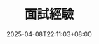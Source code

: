 ---
title: "面試經驗"
summary: ""
description: ""
date: 2025-04-08T22:11:03+08:00
tags: []
# series: ["Documentation"]
# series_order: 9
cascade:
  showEdit: true
  showSummary: true
  hideFeatureImage: false
draft: false
---
